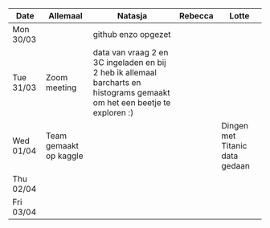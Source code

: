 Date | Allemaal | Natasja | Rebecca | Lotte
--- | --- | --- | --- | ---
Mon 30/03 | | github enzo opgezet | |
Tue 31/03 | Zoom meeting | data van vraag 2 en 3C ingeladen en bij 2 heb ik allemaal barcharts en histograms gemaakt om het een beetje te exploren :) | |
Wed 01/04 | Team gemaakt op kaggle | | | Dingen met Titanic data gedaan
Thu 02/04 | | | |
Fri 03/04 | | | |
